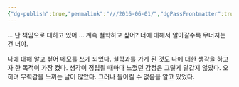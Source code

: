 ```yaml
---
{"dg-publish":true,"permalink":"///2016-06-01/","dgPassFrontmatter":true}
---
```



...
난 책임으로 대하고 있어
...
계속 철학하고 싶어?
너에 대해서 알아갈수록 무너지는 건 너야.

나에 대해 알고 싶어 메모를 쓰게 되었다. 철학과를 가게 된 것도 나에 대한 생각을 하고자 한 목적이 가장 컸다. 생각이 정립될 때마다 느꼈던 감정은 그렇게 달갑지 않았다. 오히려 무력감을 느끼는 날이 많았다. 그러나 돌이킬 수 없음을 알고 있었다.